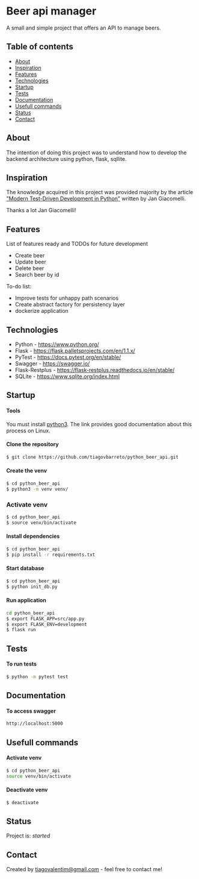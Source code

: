# Beer api manager
A small and simple project that offers an API to manage beers. 

## Table of contents
* [About](#about)
* [Inspiration](#inspiration)
* [Features](#features)
* [Technologies](#technologies)
* [Startup](#startup)
* [Tests](#tests)
* [Documentation](#documentation)
* [Usefull commands](#usefull-commands)
* [Status](#status)
* [Contact](#contact)

## About
The intention of doing this project was to understand how to develop the backend architecture using python, flask, sqllite.

## Inspiration
The knowledge acquired in this project was provided majority by the article ["Modern Test-Driven Development in Python"](https://testdriven.io/blog/modern-tdd/) written by Jan Giacomelli. 

Thanks a lot Jan Giacomelli!

## Features
List of features ready and TODOs for future development
* Create beer
* Update beer
* Delete beer
* Search beer by id

To-do list:
* Improve tests for unhappy path scenarios
* Create abstract factory for persistency layer
* dockerize application

## Technologies
* Python - https://www.python.org/
* Flask - https://flask.palletsprojects.com/en/1.1.x/
* PyTest - https://docs.pytest.org/en/stable/
* Swagger - https://swagger.io/
* Flask-Restplus - https://flask-restplus.readthedocs.io/en/stable/
* SQLite - https://www.sqlite.org/index.html

## Startup

#### Tools
You must install [python3](https://docs.python-guide.org/starting/install3/linux/). The link provides good documentation about this process on Linux.

#### Clone the repository
```sh
$ git clone https://github.com/tiagovbarreto/python_beer_api.git
```

#### Create the venv
```sh
$ cd python_beer_api
$ python3 -m venv venv/
```

### Activate venv
```sh
$ cd python_beer_api
$ source venv/bin/activate
```

#### Install dependencies
```sh
$ cd python_beer_api
$ pip install -r requirements.txt
```

#### Start database
```sh
$ cd python_beer_api
$ python init_db.py
```

#### Run application
```sh
cd python_beer_api
$ export FLASK_APP=src/app.py
$ export FLASK_ENV=development
$ flask run
```

## Tests
#### To run tests
```sh
$ python -m pytest test
```

## Documentation
#### To access swagger
```sh
http://localhost:5000
```

## Usefull commands
#### Activate venv
```sh
$ cd python_beer_api
source venv/bin/activate
```

#### Deactivate venv
```sh
$ deactivate
```

## Status
Project is: _started_

## Contact
Created by tiagovalentim@gmail.com - feel free to contact me!


